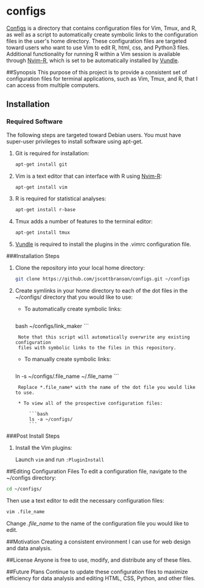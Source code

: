 # configs
[Configs] is a directory that contains configuration files for Vim, Tmux, and R, as well as a script to automatically create symbolic links to the configuration files in the user's home directory. These configuration files are targeted toward users who want to use Vim to edit R, html, css, and Python3 files. Additional functionality for running R within a Vim session is available through [Nvim-R], which is set to be automatically installed by [Vundle].

##Synopsis
This purpose of this project is to provide a consistent set of configuration
files for terminal applications, such as Vim, Tmux, and R, that I can access from
multiple computers.

## Installation
### Required Software
The following steps are targeted toward Debian users. You must have super-user
privileges to install software using apt-get.

1. Git is required for installation:

	```bash
	apt-get install git
	```

2. Vim is a text editor that can interface with R using [Nvim-R]:

	```bash
	apt-get install vim
	```

3. R is required for statistical analyses:

	```bash
	apt-get install r-base
	```

4. Tmux adds a number of features to the terminal editor:

	```bash
	apt-get install tmux
	```

5. [Vundle] is required to install the plugins in the .vimrc configuration file.

###Installation Steps
1. Clone the repository into your local home directory:

	```bash
	git clone https://github.com/jscottbranson/configs.git ~/configs
	```

2. Create symlinks in your home directory to each of the dot files in the ~/configs/ directory that you would like to use:

	* To automatically create symbolic links:  
		```bash
    bash ~/configs/link_maker
		```

		Note that this script will automatically overwrite any existing configuration
		files with symbolic links to the files in this repository.

	* To manually create symbolic links:

		```bash
    ln -s ~/configs/.file_name ~/.file_name
		```

		Replace *.file_name* with the name of the dot file you would like to use.

		* To view all of the prospective configuration files:

			```bash
			ls -a ~/configs/
			```

###Post Install Steps
1. Install the Vim plugins:

	Launch `vim` and run `:PluginInstall`

##Editing Configuration Files
To edit a configuration file, navigate to the ~/configs directory:

```bash
cd ~/configs/
```

Then use a text editor to edit the necessary configuration files:

```bash
vim .file_name
```

Change *.file_name* to the name of the configuration file you would like to
edit.

##Motivation
Creating a consistent environment I can use for web design and data analysis.

##License
Anyone is free to use, modify, and distribute any of these files.

##Future Plans
Continue to update these configuration files to maximize efficiency for data
analysis and editing HTML, CSS, Python, and other files.

[configs]:https://github.com/jscottbranson/configs
[Vundle]:https://github.com/VundleVim/Vundle.vim
[Nvim-R]:https://github.com/jalvesaq/Nvim-R
